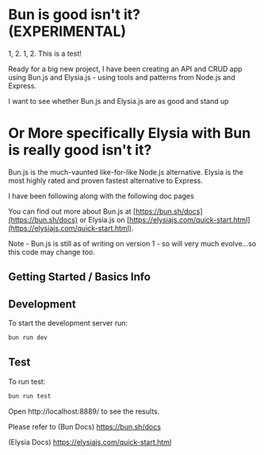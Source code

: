 # Bun is good isn't it? (EXPERIMENTAL)

1, 2. 1, 2. This is a test!

Ready for a big new project, I have been creating an API and CRUD app using Bun.js and Elysia.js - using tools and patterns from Node.js and Express.

I want to see whether Bun.js and Elysia.js are as good and stand up

# Or More specifically Elysia with Bun is really good isn't it?

Bun.js is the much-vaunted like-for-like Node.js alternative. Elysia is the most highly rated and proven fastest alternative to Express.

I have been following along with the following doc pages

You can find out more about Bun.js at [https://bun.sh/docs](https://bun.sh/docs) or Elysia.js on [https://elysiajs.com/quick-start.html](https://elysiajs.com/quick-start.html).

Note - Bun.js is still as of writing on version 1 - so will very much evolve...so this code may change too.

## Getting Started / Basics Info

## Development

To start the development server run:

```bash
bun run dev
```

## Test

To run test:

```bash
bun run test
```

Open http://localhost:8889/ to see the results.

Please refer to (Bun Docs) https://bun.sh/docs

(Elysia Docs) https://elysiajs.com/quick-start.html

<!---

## Objectives (Personal)

- handlers and context - body, query, params, store, set . status / headers / redirect

- explore bun testing
- use html
- using sqlite db (using Drizzle ORM later)
- use typescript
- use env variables
- use routers / controllers
- understand the context handler - res req
- understand guards / hooks
- understand middleware, hooks, auths
- OnResponse, OnError
- Streams / Blobs
- file io API / generate txt - make some ascii art - https://www.npmjs.com/package/figlet / https://devhints.io/figlet
- Websockets
- use swagger
- use CORS
- use logger
- use Helmet

Done:


# Learningz (Personal)

- '' - a second apostrophe let's you keep an apostrophe in JSON body for sqlite
- updating autoincrement to 666 is hard


--->
